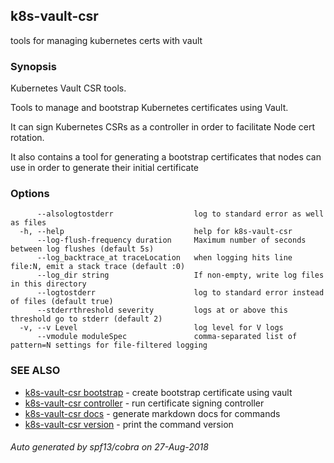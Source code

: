 ## k8s-vault-csr

tools for managing kubernetes certs with vault

### Synopsis

Kubernetes Vault CSR tools.

  Tools to manage and bootstrap Kubernetes certificates
  using Vault.
	
  It can sign Kubernetes CSRs as a controller in order
  to facilitate Node cert rotation. 
  
  It also contains a tool for generating a bootstrap
  certificates that nodes can use in order to generate
  their initial certificate

### Options

```
      --alsologtostderr                  log to standard error as well as files
  -h, --help                             help for k8s-vault-csr
      --log-flush-frequency duration     Maximum number of seconds between log flushes (default 5s)
      --log_backtrace_at traceLocation   when logging hits line file:N, emit a stack trace (default :0)
      --log_dir string                   If non-empty, write log files in this directory
      --logtostderr                      log to standard error instead of files (default true)
      --stderrthreshold severity         logs at or above this threshold go to stderr (default 2)
  -v, --v Level                          log level for V logs
      --vmodule moduleSpec               comma-separated list of pattern=N settings for file-filtered logging
```

### SEE ALSO

* [k8s-vault-csr bootstrap](k8s-vault-csr_bootstrap.md)	 - create bootstrap certificate using vault
* [k8s-vault-csr controller](k8s-vault-csr_controller.md)	 - run certificate signing controller
* [k8s-vault-csr docs](k8s-vault-csr_docs.md)	 - generate markdown docs for commands
* [k8s-vault-csr version](k8s-vault-csr_version.md)	 - print the command version

###### Auto generated by spf13/cobra on 27-Aug-2018

